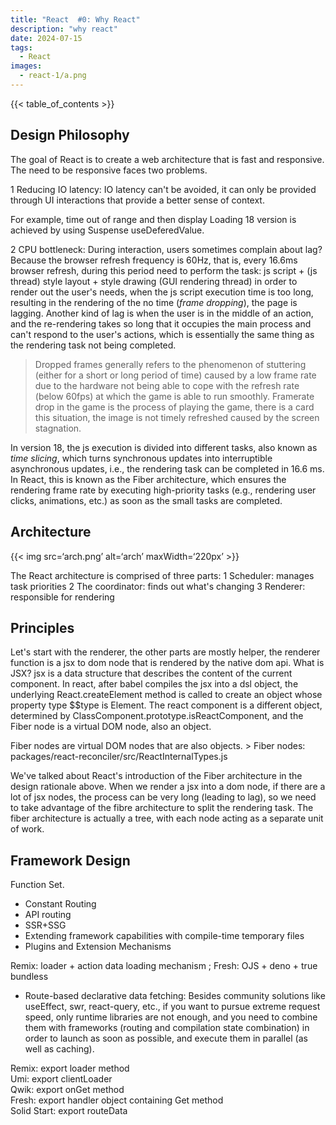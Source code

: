 ```yaml
---
title: "React  #0: Why React"
description: "why react"
date: 2024-07-15
tags:
  - React 
images:
  - react-1/a.png
---
```


{{< table_of_contents >}}

## Design Philosophy

The goal of React is to create a web architecture that is fast and responsive. The need to be responsive faces two problems.

1 Reducing IO latency: IO latency can't be avoided, it can only be provided through UI interactions that provide a better sense of context.

For example, time out of range and then display Loading 18 version is achieved by using Suspense useDeferedValue.

2 CPU bottleneck: During interaction, users sometimes complain about lag? Because the browser refresh frequency is 60Hz, that is, every 16.6ms browser refresh, during this period need to perform the task: js script + (js thread) style layout + style drawing (GUI rendering thread) in order to render out the user's needs, when the js script execution time is too long, resulting in the rendering of the no time (_frame dropping_), the page is lagging. Another kind of lag is when the user is in the middle of an action, and the re-rendering takes so long that it occupies the main process and can't respond to the user's actions, which is essentially the same thing as the rendering task not being completed.

> Dropped frames generally refers to the phenomenon of stuttering (either for a short or long period of time) caused by a low frame rate due to the hardware not being able to cope with the refresh rate (below 60fps) at which the game is able to run smoothly. Framerate drop in the game is the process of playing the game, there is a card this situation, the image is not timely refreshed caused by the screen stagnation.

In version 18, the js execution is divided into different tasks, also known as *time slicing*, which turns synchronous updates into interruptible asynchronous updates, i.e., the rendering task can be completed in 16.6 ms. In React, this is known as the Fiber architecture, which ensures the rendering frame rate by executing high-priority tasks (e.g., rendering user clicks, animations, etc.) as soon as the small tasks are completed.

## Architecture

{{< img src=‘arch.png’ alt=‘arch’ maxWidth=‘220px’ >}}

The React architecture is comprised of three parts:
1 Scheduler: manages task priorities
2 The coordinator: finds out what's changing
3 Renderer: responsible for rendering

## Principles

Let's start with the renderer, the other parts are mostly helper, the renderer function is a jsx to dom node that is rendered by the native dom api. What is JSX? jsx is a data structure that describes the content of the current component. In react, after babel compiles the jsx into a dsl object, the underlying React.createElement method is called to create an object whose property type $$type is Element. The react component is a different object, determined by ClassComponent.prototype.isReactComponent, and the Fiber node is a virtual DOM node, also an object.

Fiber nodes are virtual DOM nodes that are also objects. > Fiber nodes: packages/react-reconciler/src/ReactInternalTypes.js

We've talked about React's introduction of the Fiber architecture in the design rationale above. When we render a jsx into a dom node, if there are a lot of jsx nodes, the process can be very long (leading to lag), so we need to take advantage of the fibre architecture to split the rendering task. The fiber architecture is actually a tree, with each node acting as a separate unit of work.

## Framework Design

Function Set.  

- Constant Routing
- API routing
- SSR+SSG
- Extending framework capabilities with compile-time temporary files
- Plugins and Extension Mechanisms

Remix: loader + action data loading mechanism ; Fresh: OJS + deno + true bundless

- Route-based declarative data fetching: Besides community solutions like useEffect, swr, react-query, etc., if you want to pursue extreme request speed, only runtime libraries are not enough, and you need to combine them with frameworks (routing and compilation state combination) in order to launch as soon as possible, and execute them in parallel (as well as caching).

Remix: export loader method  
Umi: export clientLoader  
Qwik: export onGet method  
Fresh: export handler object containing Get method  
Solid Start: export routeData  